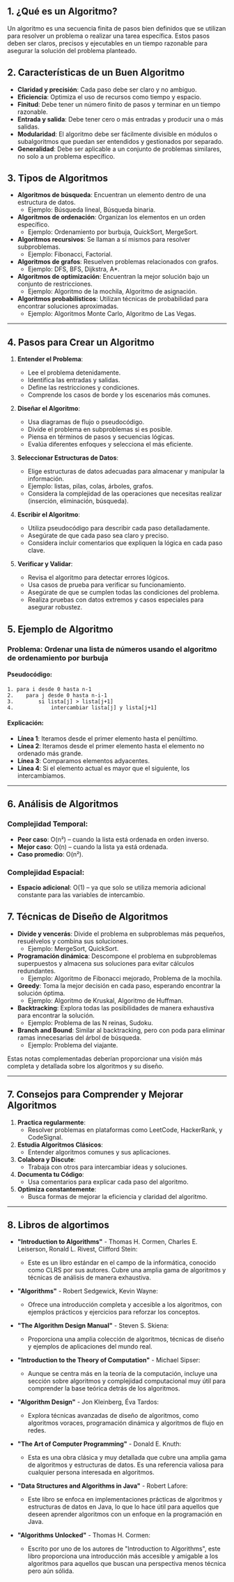 ## 1. ¿Qué es un Algoritmo?
Un algoritmo es una secuencia finita de pasos bien definidos que se utilizan para resolver un problema o realizar una tarea específica. Estos pasos deben ser claros, precisos y ejecutables en un tiempo razonable para asegurar la solución del problema planteado.

## 2. Características de un Buen Algoritmo
- **Claridad y precisión**: Cada paso debe ser claro y no ambiguo.
- **Eficiencia**: Optimiza el uso de recursos como tiempo y espacio.
- **Finitud**: Debe tener un número finito de pasos y terminar en un tiempo razonable.
- **Entrada y salida**: Debe tener cero o más entradas y producir una o más salidas.
- **Modularidad**: El algoritmo debe ser fácilmente divisible en módulos o subalgoritmos que puedan ser entendidos y gestionados por separado.
- **Generalidad**: Debe ser aplicable a un conjunto de problemas similares, no solo a un problema específico.

## 3. Tipos de Algoritmos
- **Algoritmos de búsqueda**: Encuentran un elemento dentro de una estructura de datos.
  - Ejemplo: Búsqueda lineal, Búsqueda binaria.
- **Algoritmos de ordenación**: Organizan los elementos en un orden específico.
  - Ejemplo: Ordenamiento por burbuja, QuickSort, MergeSort.
- **Algoritmos recursivos**: Se llaman a sí mismos para resolver subproblemas.
  - Ejemplo: Fibonacci, Factorial.
- **Algoritmos de grafos**: Resuelven problemas relacionados con grafos.
  - Ejemplo: DFS, BFS, Dijkstra, A*.
- **Algoritmos de optimización**: Encuentran la mejor solución bajo un conjunto de restricciones.
  - Ejemplo: Algoritmo de la mochila, Algoritmo de asignación.
- **Algoritmos probabilísticos**: Utilizan técnicas de probabilidad para encontrar soluciones aproximadas.
  - Ejemplo: Algoritmos Monte Carlo, Algoritmo de Las Vegas.

---

## 4. Pasos para Crear un Algoritmo

1. **Entender el Problema**:
   - Lee el problema detenidamente.
   - Identifica las entradas y salidas.
   - Define las restricciones y condiciones.
   - Comprende los casos de borde y los escenarios más comunes.

2. **Diseñar el Algoritmo**:
   - Usa diagramas de flujo o pseudocódigo.
   - Divide el problema en subproblemas si es posible.
   - Piensa en términos de pasos y secuencias lógicas.
   - Evalúa diferentes enfoques y selecciona el más eficiente.

3. **Seleccionar Estructuras de Datos**:
   - Elige estructuras de datos adecuadas para almacenar y manipular la información.
   - Ejemplo: listas, pilas, colas, árboles, grafos.
   - Considera la complejidad de las operaciones que necesitas realizar (inserción, eliminación, búsqueda).

4. **Escribir el Algoritmo**:
   - Utiliza pseudocódigo para describir cada paso detalladamente.
   - Asegúrate de que cada paso sea claro y preciso.
   - Considera incluir comentarios que expliquen la lógica en cada paso clave.

5. **Verificar y Validar**:
   - Revisa el algoritmo para detectar errores lógicos.
   - Usa casos de prueba para verificar su funcionamiento.
   - Asegúrate de que se cumplen todas las condiciones del problema.
   - Realiza pruebas con datos extremos y casos especiales para asegurar robustez.

## 5. Ejemplo de Algoritmo

### Problema: Ordenar una lista de números usando el algoritmo de ordenamiento por burbuja

#### Pseudocódigo:
```plaintext
1. para i desde 0 hasta n-1
2.    para j desde 0 hasta n-i-1
3.        si lista[j] > lista[j+1]
4.            intercambiar lista[j] y lista[j+1]
```

#### Explicación:
- **Línea 1**: Iteramos desde el primer elemento hasta el penúltimo.
- **Línea 2**: Iteramos desde el primer elemento hasta el elemento no ordenado más grande.
- **Línea 3**: Comparamos elementos adyacentes.
- **Línea 4**: Si el elemento actual es mayor que el siguiente, los intercambiamos.

---

## 6. Análisis de Algoritmos

### Complejidad Temporal:
- **Peor caso**: O(n²) – cuando la lista está ordenada en orden inverso.
- **Mejor caso**: O(n) – cuando la lista ya está ordenada.
- **Caso promedio**: O(n²).

### Complejidad Espacial:
- **Espacio adicional**: O(1) – ya que solo se utiliza memoria adicional constante para las variables de intercambio.

## 7. Técnicas de Diseño de Algoritmos
- **Divide y vencerás**: Divide el problema en subproblemas más pequeños, resuélvelos y combina sus soluciones.
  - Ejemplo: MergeSort, QuickSort.
- **Programación dinámica**: Descompone el problema en subproblemas superpuestos y almacena sus soluciones para evitar cálculos redundantes.
  - Ejemplo: Algoritmo de Fibonacci mejorado, Problema de la mochila.
- **Greedy**: Toma la mejor decisión en cada paso, esperando encontrar la solución óptima.
  - Ejemplo: Algoritmo de Kruskal, Algoritmo de Huffman.
- **Backtracking**: Explora todas las posibilidades de manera exhaustiva para encontrar la solución.
  - Ejemplo: Problema de las N reinas, Sudoku.
- **Branch and Bound**: Similar al backtracking, pero con poda para eliminar ramas innecesarias del árbol de búsqueda.
  - Ejemplo: Problema del viajante.

Estas notas complementadas deberían proporcionar una visión más completa y detallada sobre los algoritmos y su diseño.

---

## 7. Consejos para Comprender y Mejorar Algoritmos

1. **Practica regularmente**:
   - Resolver problemas en plataformas como LeetCode, HackerRank, y CodeSignal.
2. **Estudia Algoritmos Clásicos**:
   - Entender algoritmos comunes y sus aplicaciones.
3. **Colabora y Discute**:
   - Trabaja con otros para intercambiar ideas y soluciones.
4. **Documenta tu Código**:
   - Usa comentarios para explicar cada paso del algoritmo.
5. **Optimiza constantemente**:
   - Busca formas de mejorar la eficiencia y claridad del algoritmo.

---

## 8. Libros de algortimos
- **"Introduction to Algorithms"** - Thomas H. Cormen, Charles E. Leiserson, Ronald L. Rivest, Clifford Stein:
    
    - Este es un libro estándar en el campo de la informática, conocido como CLRS por sus autores. Cubre una amplia gama de algoritmos y técnicas de análisis de manera exhaustiva.
- **"Algorithms"** - Robert Sedgewick, Kevin Wayne:
    
    - Ofrece una introducción completa y accesible a los algoritmos, con ejemplos prácticos y ejercicios para reforzar los conceptos.
- **"The Algorithm Design Manual"** - Steven S. Skiena:
    
    - Proporciona una amplia colección de algoritmos, técnicas de diseño y ejemplos de aplicaciones del mundo real.
- **"Introduction to the Theory of Computation"** - Michael Sipser:
    
    - Aunque se centra más en la teoría de la computación, incluye una sección sobre algoritmos y complejidad computacional muy útil para comprender la base teórica detrás de los algoritmos.
- **"Algorithm Design"** - Jon Kleinberg, Éva Tardos:
    
    - Explora técnicas avanzadas de diseño de algoritmos, como algoritmos voraces, programación dinámica y algoritmos de flujo en redes.
- **"The Art of Computer Programming"** - Donald E. Knuth:
    
    - Esta es una obra clásica y muy detallada que cubre una amplia gama de algoritmos y estructuras de datos. Es una referencia valiosa para cualquier persona interesada en algoritmos.
- **"Data Structures and Algorithms in Java"** - Robert Lafore:
    
    - Este libro se enfoca en implementaciones prácticas de algoritmos y estructuras de datos en Java, lo que lo hace útil para aquellos que deseen aprender algoritmos con un enfoque en la programación en Java.
- **"Algorithms Unlocked"** - Thomas H. Cormen:
    
    - Escrito por uno de los autores de "Introduction to Algorithms", este libro proporciona una introducción más accesible y amigable a los algoritmos para aquellos que buscan una perspectiva menos técnica pero aún sólida.
